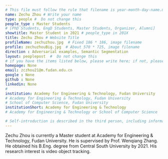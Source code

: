 ```yaml
---
# This file must follow the rule that filename is year-month-day-name.md .
name: Zechu Zhou # Write your name
type: people #  Do not change this
people_type : Master Students
# [PhD Students, EngD Students, Master Students, Organizer, Alumni]
showtitle: Master Student in 2021 # people_type in 201X
title: Zechu Zhou # Website Title
profileName: zechuzhou.jpg  # Fixed 186 * 186, image filename
profile: zechuzhouBig.jpg  # About 570 * 725, image filename
direction : Adversarial examples, Semantic Segmentation
layout: peoplepost  #  Do not change this
# if you have the items listed below, please write here; if not, please write None.
homepage: None
email: zczhou21@m.fudan.edu.cn
google : None
github : None
linkedin: None
# 
institution: Academy for Engineering & Technology, Fudan University
# Academy for Engineering & Technology, Fudan University
# School of Computer Science, Fudan University
institutionShort: Academy for Engineering & Technology
# Academy for Engineering & Technology or School of Computer Science

# Self-introduction is described in the third person, including information such as educational experience
---
```


Zechu Zhou is currently a Master student at Academy for Engineering & Technology, Fudan University. He is supervised by Prof. Wenqiang Zhang. He obtained his B.Eng. degree from Central South University by 2021. His research interest is video object tracking. 




 

